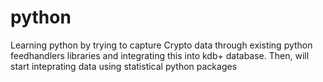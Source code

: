 # python
Learning python by trying to capture Crypto data through existing python feedhandlers libraries and integrating this into kdb+ database.
Then, will start inteprating data using statistical python packages 
